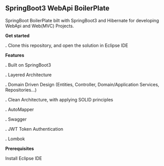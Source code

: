 **SpringBoot3 WebApi BoilerPlate**
----------------------------------
SpringBoot BoilerPlate bilt with SpringBoot3 and Hibernate for developing WebApi and Web(MVC) Projects.

**Get started**

  **.** Clone this repository, and open the solution in Eclipse IDE 

**Features**

**.** Built on SpringBoot3

**.** Layered Architecture

**.** Domain Driven Design (Entities, Controller, Domain/Application Services, Repositories…)

**.** Clean Architecture, with applying SOLID principles

**.** AutoMapper

**.** Swagger

**.** JWT Token Authentication

**.** Lombok

**Prerequisites**

Install Eclipse IDE

